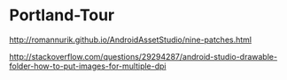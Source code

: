 # Portland-Tour


http://romannurik.github.io/AndroidAssetStudio/nine-patches.html

http://stackoverflow.com/questions/29294287/android-studio-drawable-folder-how-to-put-images-for-multiple-dpi

